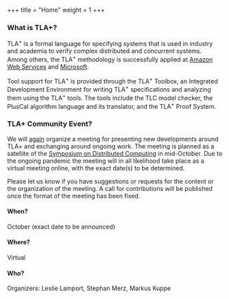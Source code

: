 +++
title = "Home"
weight = 1
+++


### What is TLA+?
<!-- Point at industrial success stories of TLA+ (Amazon/Microsoft/...) -->
TLA<sup>+</sup> is a formal language for specifying systems that is used in industry and academia to verify complex distributed and concurrent systems. Among others, the TLA<sup>+</sup> methodology is successfully applied at [Amazon Web Services](http://lamport.azurewebsites.net/tla/amazon-excerpt.html) and [Microsoft](https://azure.microsoft.com/en-us/blog/azure-cosmos-db-pushing-the-frontier-of-globally-distributed-databases/).

Tool support for TLA<sup>+</sup> is provided through the TLA<sup>+</sup> Toolbox, an Integrated Development Environment for writing TLA<sup>+</sup> specifications and analyzing them using the TLA<sup>+</sup> tools. The tools include the TLC model checker, the PlusCal algorithm language and its translator, and the TLA<sup>+</sup> Proof System.

### TLA+ Community Event?

We will [again](http://tla2018.loria.fr/) organize a meeting for presenting new developments around TLA+ and exchanging around ongoing work. The meeting is planned as a satellite of the [Symposium on Distributed Computing](http://www.disc-conference.org/wp/disc2020/) in mid-October. Due to the ongoing pandemic the meeting will in all likelihood take place as a virtual meeting online, with the exact date(s) to be determined.

Please let us know if you have suggestions or requests for the content or the organization of the meeting. A call for contributions will be published once the format of the meeting has been fixed.

#### When?

October (exact date to be announced)

#### Where?

Virtual

#### Who?

Organizers: Leslie Lamport, Stephan Merz, Markus Kuppe

